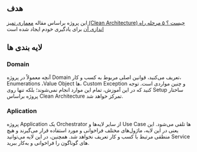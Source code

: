 ﻿## هدف
این پروژه براساس مقاله 
[معماری تمیز (Clean Architecture) چیست ؟ ۵ مرحله راه اندازی آن](https://nikamooz.com/what-is-clean-architecture/)
برای یادگیری خودم ایجاد شده است

## لایه بندی ها

### Domain
آنچه معمولاً در پروژه Domain تعریف می‌کنید، قوانین اصلی مربوط به کسب و کار، Enumerations ،Value Object ها، Custom Exception و چنین مواردی است. توجه کنید که در این آموزش، تمام این موارد انجام نمی‌شوند؛ بلکه تنها روی Setup ساختار پروژه براساس Clean Architecture تمرکز خواهد شد.

### Aplication
پروژه Application یک Orchestrator از سایر لایه‌ها و Use Case ها تلقی می‌شود. این یعنی در این لایه، ماژول‌های مختلف فراخوانی و مورد استفاده قرار می‌گیرند و هیچ منطقی مرتبط با کسب و کار تعریف نخواهد شد. همچنین، در این لایه می‌توانید Service های گوناگون را فراخوانی و به‌کار ببرید.